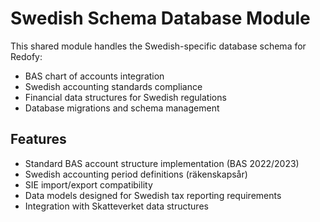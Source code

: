 # Swedish Schema Database Module

This shared module handles the Swedish-specific database schema for Redofy:

- BAS chart of accounts integration
- Swedish accounting standards compliance
- Financial data structures for Swedish regulations
- Database migrations and schema management

## Features

- Standard BAS account structure implementation (BAS 2022/2023)
- Swedish accounting period definitions (räkenskapsår)
- SIE import/export compatibility
- Data models designed for Swedish tax reporting requirements
- Integration with Skatteverket data structures 